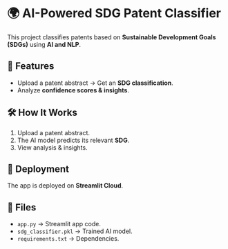 # 🌍 AI-Powered SDG Patent Classifier

This project classifies patents based on **Sustainable Development Goals (SDGs)** using **AI and NLP**.

## 🚀 Features
- Upload a patent abstract → Get an **SDG classification**.
- Analyze **confidence scores & insights**.

## 🛠️ How It Works
1. Upload a patent abstract.
2. The AI model predicts its relevant **SDG**.
3. View analysis & insights.

## 🔗 Deployment
The app is deployed on **Streamlit Cloud**.

## 📂 Files
- `app.py` → Streamlit app code.
- `sdg_classifier.pkl` → Trained AI model.
- `requirements.txt` → Dependencies.
